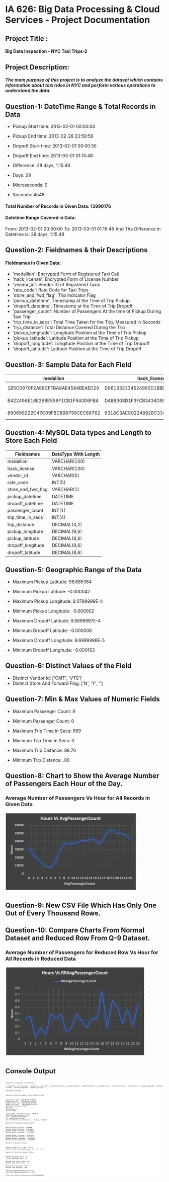 # IA 626: Big Data Processing & Cloud Services -  Project Documentation

## Project Title : 

#### Big Data Inspection - NYC Taxi Trips-2
 
## Project Description:

##### The main purpose of this project is to analyze the dataset which contains information about taxi rides in NYC and perform verious operations to understand the data.

## Question-1: DateTime Range & Total Records in Data

* Pickup Start time:  2013-02-01 00:00:00
* Pickup End time:    2013-02-28 23:59:59
* Dropoff Start time:  2013-02-01 00:00:55
* Dropoff End time:    2013-03-01 01:15:48

* Difference: 28 days, 1:15:48
* Days: 28
* Microseconds: 0
* Seconds: 4548

#### Total Number of Records in Given Data:  13990176

#### Datetime Range Covered in Data:
From:  2013-02-01 00:00:00 
To:  2013-03-01 01:15:48 
And The Difference in Datetime is:  28 days, 1:15:48


## Question-2: Fieldnames & their Descriptions

#### Fieldnames in Given Data:

* 'medallion': Encrypted Form of Registered Taxi Cab  
* 'hack_license': Encrypted Form of License Number 
* 'vendor_id': Vendor ID of Registered Taxis 
* 'rate_code': Rate Code for Taxi Trips 
* 'store_and_fwd_flag': Trip Indicator Flag 
* 'pickup_datetime': Timestamp at the Time of Trip Pickup 
* 'dropoff_datetime': Timestamp at the Time of Trip Dropoff 
* 'passenger_count': Number of Passengers At the time of Pickup During Taxi Trip 
* 'trip_time_in_secs': Total Time Taken for the Trip, Measured in Seconds 
* 'trip_distance': Total Distance Covered During the Trip 
* 'pickup_longitude': Longitude Position at the Time of Trip Pickup 
* 'pickup_latitude': Latitude Position at the Time of Trip Pickup  
* 'dropoff_longitude': Longitude Position at the Time of Trip Dropoff 
* 'dropoff_latitude': Latitude Position at the Time of Trip Dropoff 

## Question-3: Sample Data for Each Field

| medallion | hack_license | vendor_id | rate_code | store_and_fwd_flag | pickup_datetime | dropoff_datetime | passenger_count | trip_time_in_secs | trip_distance | pickup_longitude | pickup_latitude | dropoff_longitude | dropoff_latitude |
| ----- | ------------- |------------- | ----- | ------------- |------------- | ----- | ------------- |------------- | ----- | ------------- |------------- | ----- | ------------- |
| 1B5C0970F2AE8CFFBA8AE4584BEAED29 | D961332334524990D1BBD462E2EFB8A4  | CMT | 1 | N | 2/8/2013  11:35:00 PM | 2/8/2013  11:42:00 PM | 1 | 463 | 0.8 | -73.992439 | 40.724487 | -73.984421 | 40.718903 |
| B42249AE16E2B8E556F1CB1F940D6FB4 | D4BB308D1F3FCB3434D9DB282CDC93D7 | CMT | 1 | N | 2/7/2013  12:20:00 PM | 2/7/2013  12:50:00 PM | 4 | 1810 | 3.1 | -73.989494 | 40.769588 | -73.990303 | 40.737347 |
| 890699222C47C09FBC898758CEC69762 | 6318C3AEC02248928C3345B5805EB905 | CMT | 1 | N | 2/8/2013  8:56:00 AM | 2/8/2013  8:59:00 AM | 1 | 168 | 1 | -73.963036 | 40.799141 | -73.972168 | 40.786446 |


## Question-4: MySQL Data types and Length to Store Each Field

| Fieldnames  | DataType With Length |
| ----- | ------------- |
| medallion | VARCHAR(100)  |
| hack_license | VARCHAR(100) |
| vendor_id | VARCHAR(5) |
| rate_code | INT(5) |
| store_and_fwd_flag | VARCHAR(1) |
| pickup_datetime | DATETIME |
| dropoff_datetime | DATETIME |
| passenger_count | INT(1) |
| trip_time_in_secs | INT(4) |
| trip_distance | DECIMAL(3,2) |
| pickup_longitude | DECIMAL(9,6) |
| pickup_latitude | DECIMAL(8,6) |
| dropoff_longitude | DECIMAL(9,6) |
| dropoff_latitude | DECIMAL(8,6) |


## Question-5: Geographic Range of the Data

* Maximum Pickup Latitude:  96.685364
* Minimum Pickup Latitude:  -0.000042
* Maximum Pickup Longitude:  9.0799999E-4
* Minimum Pickup Longitude:  -0.000002

* Maximum Dropoff Latitude:  9.8999997E-4
* Minimum Dropoff Latitude:  -0.000008
* Maximum Dropoff Longitude:  9.6999996E-5
* Minimum Dropoff Longitude:  -0.000163

## Question-6: Distinct Values of the Field

* Distinct Vendor Id:  ['CMT', 'VTS']
* Distinct Store And Forward Flag:  ['N', 'Y', '']

## Question-7: Min & Max Values of Numeric Fields

* Maximum Passenger Count:  9
* Minimum Passenger Count:  0

* Maximum Trip Time in Secs:  999
* Minimum Trip Time in Secs:  0

* Maximum Trip Distance:  99.70
* Minimum Trip Distance:  .00

## Question-8: Chart to Show the Average Number of Passengers Each Hour of the Day.

### Average Number of Passengers Vs Hour for All Records in Given Data

![GitHub Logo](/images/AvgPassengerCount.png)

## Question-9: New CSV File Which Has Only One Out of Every Thousand Rows.


## Question-10: Compare Charts From Normal Dataset and Reduced Row From Q-9 Dataset.

### Average Number of Passengers for Reduced Row Vs Hour for All Records in Reduced Data

![GitHub Logo](/images/RRAvgPassengerCount.png)

## Console Output

![GitHub Logo](/images/Console_Output_SS.png)

